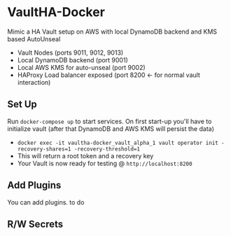 # VaultHA-Docker
Mimic a HA Vault setup on AWS with local DynamoDB backend and KMS based AutoUnseal
* Vault Nodes (ports 9011, 9012, 9013)
* Local DynamoDB backend (port 9001)
* Local AWS KMS for auto-unseal (port 9002)
* HAProxy Load balancer exposed (port 8200 <- for normal vault interaction)

## Set Up
Run `docker-compose up` to start services.
On first start-up you'll have to initialize vault (after that DynamoDB and AWS KMS will persist the data)
* `docker exec -it vaultha-docker_vault_alpha_1 vault operator init -recovery-shares=1 -recovery-threshold=1`
* This will return a root token and a recovery key
* Your Vault is now ready for testing @ `http://localhost:8200`

## Add Plugins
You can add plugins.
to do

## R/W Secrets
